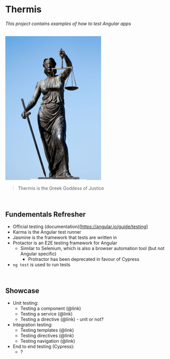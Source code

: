 # Thermis
*This project contains examples of how to test Angular apps*

<br>

<img src="../../resources/thermis.jpeg" alt="Thermis" width="300">

> Thermis is the Greek Goddess of Justice

<br>

## Fundementals Refresher
* Official testing (documentation)[https://angular.io/guide/testing]
* Karma is the Angular test runner
* Jasmine is the framework that tests are written in
* Protactor is an E2E testing framework for Angular
    * Similar to Selenium, which is also a browser automation tool (but not Angular specific)
        * Protractor has been deprecated in favour of Cypress
* `ng test` is used to run tests

<br>

## Showcase
* Unit testing:
    * Testing a component (@link)
    * Testing a service (@link)
    * Testing a directive (@link) - unit or not?
* Integration testing:
    * Testing templates (@link)
    * Testing directives (@link)
    * Testing navigation (@link)
* End to end testing (Cypress):
    * ?